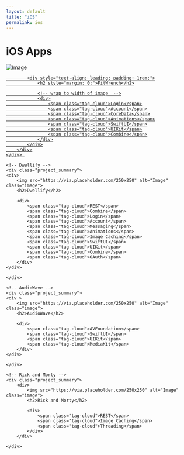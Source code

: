 ```yaml
---
layout: default
title: "iOS"
permalink: ios
---
```


<h1>iOS Apps</h1>

<div class="row">

<!-- need clickable div -->
<a target="_blank" href="/swiftui_4.0_snap_carousel_feb23">
	<div class="project_summary">
		<div >
			<img src="https://i.ytimg.com/vi/ZiDVbDlHDF0/maxresdefault.jpg" alt="Image" class="image">

			<div style="text-align: leading; padding: 1rem;">
				<h2 style="margin: 0;">FitWrench</h2>

				<!-- wrap to width of image  -->
				<div>
					<span class="tag-cloud">Login</span>
					<span class="tag-cloud">Account</span>
					<span class="tag-cloud">CoreData</span>
					<span class="tag-cloud">Animations</span>
					<span class="tag-cloud">SwiftUI</span>
					<span class="tag-cloud">UIKit</span>
					<span class="tag-cloud">Combine</span>
				</div>
			</div>
		</div>
	</div> 
</a>	
 
	<!-- Dwellify -->
	<div class="project_summary">
	<div>
		<img src="https://via.placeholder.com/250x250" alt="Image" class="image">
		<h2>Dwellify</h2>

		<div>
			<span class="tag-cloud">REST</span>
			<span class="tag-cloud">Combine</span>
			<span class="tag-cloud">Login</span>
			<span class="tag-cloud">Account</span>
			<span class="tag-cloud">Messaging</span>
			<span class="tag-cloud">Animations</span>
			<span class="tag-cloud">Image Caching</span>
			<span class="tag-cloud">SwiftUI</span>
			<span class="tag-cloud">UIKit</span>
			<span class="tag-cloud">Combine</span>
			<span class="tag-cloud">OAuth</span>
		</div>
	</div>

	</div> 

	<!-- AudioWave -->
	<div class="project_summary">
	<div >
		<img src="https://via.placeholder.com/250x250" alt="Image" class="image">
		<h2>AudioWave</h2>

		<div>
			<span class="tag-cloud">AVFoundation</span>
			<span class="tag-cloud">SwiftUI</span>
			<span class="tag-cloud">UIKit</span>
			<span class="tag-cloud">MediaKit</span>
		</div>
	</div>

	</div> 

	<!-- Rick and Morty -->
	<div class="project_summary">
		<div>
			<img src="https://via.placeholder.com/250x250" alt="Image" class="image">
			<h2>Rick and Morty</h2>

			<div>
				<span class="tag-cloud">REST</span>
				<span class="tag-cloud">Image Caching</span>
				<span class="tag-cloud">Threading</span>
			</div>
		</div>

	</div> 

</div> <!--end row-->